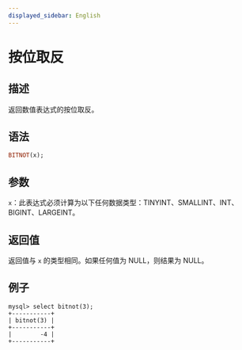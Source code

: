 ```yaml
---
displayed_sidebar: English
---
```


# 按位取反

## 描述

返回数值表达式的按位取反。

## 语法

```Haskell
BITNOT(x);
```

## 参数

`x`：此表达式必须计算为以下任何数据类型：TINYINT、SMALLINT、INT、BIGINT、LARGEINT。

## 返回值

返回值与 `x` 的类型相同。如果任何值为 NULL，则结果为 NULL。

## 例子

```Plain Text
mysql> select bitnot(3);
+-----------+
| bitnot(3) |
+-----------+
|        -4 |
+-----------+